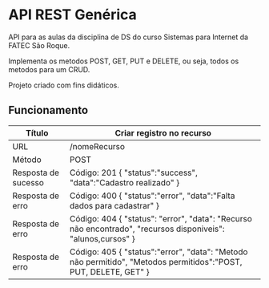 # API REST Genérica

API para as aulas da disciplina de DS do curso Sistemas para Internet da FATEC São Roque.

Implementa os metodos POST, GET, PUT e DELETE, ou seja, todos os metodos para um CRUD.

Projeto criado com fins didáticos.

## Funcionamento

    
**Título**          | **Criar registro no recurso**
--------------------|-
URL                 | /nomeRecurso
Método              | POST
Resposta de sucesso | Código: 201 { "status":"success", "data":"Cadastro realizado" }
Resposta de erro    | Código: 400 { "status":"error", "data":"Falta dados para cadastrar" }
Resposta de erro    | Código: 404 { "status": "error", "data": "Recurso não encontrado", "recursos disponiveis": "alunos,cursos" }
Resposta de erro    | Código: 405 { "status":"error", "data": "Metodo não permitido", "Metodos permitidos":"POST, PUT, DELETE, GET" }

